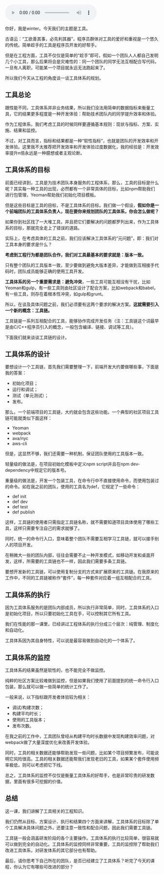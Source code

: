 <audio title="工具链：什么样的工具链才能提升团队效率？" src="https://static001.geekbang.org/resource/audio/81/78/81b7588e832303b92e3c3e3f7372ad78.mp3" controls="controls"></audio> 
<p>你好，我是winter。今天我们的主题是工具。</p><p>古语云：“工欲善其事，必先利其器”，程序员群体对工具的爱好和重视是一个悠久的传统。简单趁手的工具是程序员开发的好帮手。</p><p>但是在工程方面，工具不仅仅是简单的“趁手”即可，假如一个团队人人都自己发明几个小工具，那么后果将会是灾难性的：同一个团队的同学无法互相配合写代码，一旦有人离职，可能某一个项目就永远无法跑起来了。</p><p>所以我们今天从工程的角度谈一谈工具体系的规划。</p><h2>工具总论</h2><p>跟性能不同，工具体系并非业务结果，所以我们没法用简单的数据指标来衡量工具，它的结果更多程度是一种开发体验：帮助技术团队内的同学提升效率和体验。</p><p>作为工程体系，我们考虑工具的时候同样要遵循基本规则：现状与指标、方案、实施、结果和监控。</p><p>不过，对工具而言，指标和结果都是一种“软性指标”，也就是团队的开发效率和开发体验。这里我不太推荐把开发效率和开发体验过度数据化，我的经验是：开发效率提升n倍永远是一种臆想或者主观论断。</p><h2>工具体系的目标</h2><p>前面已经讲到，工具是为技术团队本身服务的工程体系，那么，工具的目标是什么呢？其实每一种工具的出现，必然都有一个非常具体的目标，比如npm帮助我们进行包管理，Yeoman帮助我们初始化项目模板。</p><!-- [[[read_end]]] --><p>但是这些目标是工具的目标，不是工具体系的目标。我们做一个假设，<strong>假如你是一个前端团队的工具体系负责人，现在要你来规划团队的工具体系，你会怎么做呢？</strong></p><p>如果你到社区找了一大堆工具，并且把它们要解决的问题都罗列出来，作为工具体系的目标，那就完全走上了错误的道路。</p><p>实际上，在考虑具体的工具之前，我们应该解决工具体系的“元问题”，即：我们对工具本身的要求是什么？</p><p><strong>考虑到工程行为都是团队合作，我们对工具最基本的要求就是：版本一致。</strong></p><p>只有整个团队的工具版本一致，至少要做到避免大版本差异，才能做到互相接手代码时，团队成员能够正确的使用工具开发。</p><p><strong>工具体系的另一个重要需求是：避免冲突</strong>，一些工具可能互相没有干扰，比如Yeoman和gulp，有一些工具则由社区设计了配合方案，比如webpack和babel，有一些工具，则存在着根本性冲突，如gulp和grunt。</p><p>所以，在谈及具体问题之前，我们必须要有这两个要求的解决方案。<strong>这就需要引入一个新的概念：工具链。</strong></p><p>工具链是一系列互相配合的工具，能够协作完成开发任务（注：工具链这个词最早是由C/C++程序员引入的概念，一般包含编译、链接、调试等工具）。</p><p>下面我们就来谈谈工具链的设计。</p><h2>工具体系的设计</h2><p>要想设计一个工具链，首先我们需要整理一下，前端开发大约要做哪些事，下面是我的答案：</p><ul>
<li>初始化项目；</li>
<li>运行和调试；</li>
<li>测试（单元测试）；</li>
<li>发布。</li>
</ul><p>那么，一个前端项目的工具链，大约就会包含这些功能。一个典型的社区项目工具链可能就类似下面这样：</p><ul>
<li>Yeoman</li>
<li>webpack</li>
<li>ava/nyc</li>
<li>aws-cli</li>
</ul><p>但是，这显然不够，我们还需要一种机制，保证团队使用的工具版本一致。</p><p>轻量级的做法是，在项目初始化模板中定义npm script并且在npm dev-dependency中规定它的版本号。</p><p>重量级的做法是，开发一个包装工具，在命令行中不直接使用命令，而使用包装过的命令。如在我之前的团队，使用的工具名为def，它规定了一些命令：</p><ul>
<li>def init</li>
<li>def dev</li>
<li>def test</li>
<li>def publish</li>
</ul><p>这样，工具链的使用者只需指定工具链名称，就不需要知道项目具体使用了哪些工具，这样只需要专注自己的需求就够了。</p><p>同时，统一的命令行入口，意味着整个团队不需要互相学习工具链，就可以接手别人的项目开发。</p><p>在稍微大一些的团队内部，往往会需要不止一种开发模式，如移动开发和桌面开发，这样，所需要的工具链也不一样，因此我们需要多条工具链。</p><p>要想开发新的工具链，可以使用复制分支的方式来扩展原来的工具链。在我原来的工作中，不同的工具链被称作“套件”，每一种套件对应着一组互相配合的工具。</p><h2>工具体系的执行</h2><p>因为工具体系服务的是团队内部成员，所以执行非常简单，同时，工具体系的入口是初始化项目，所以只要初始化工具在手，可以控制其它所有工具。</p><p>我们在性能的那一课里，已经讲过工程体系的执行分成三个层次：纯管理、制度化和自动化。</p><p>工具体系因为其自身特性，可以说是最容易做到自动化的一个体系了。</p><h2>工具体系的监控</h2><p>工具体系的结果虽然是软性的，也不能完全不做监控。</p><p>纯粹的社区方案比较难做到监控，但是如果我们使用了前面提到的统一命令行入口包装，那么就可以做一些简单的统计工作了。</p><p>一般来说，以下指标跟开发者体验较为相关：</p><ul>
<li>调试/构建次数；</li>
<li>构建平均时长；</li>
<li>使用的工具版本；</li>
<li>发布次数。</li>
</ul><p>在我之前的工作中，工具团队曾经从构建平均时长数据中发现构建效率问题，对webpack做了大量深度优化来改善开发体验。</p><p>同时，工具的相关数据还能够帮助发现一些问题，比如某个项目频繁发布，可能说明它风险很高。工具的相关数据还能帮我们发现老旧的工具，如果某个套件使用频率极低，则可以考虑把它下线。</p><p>总之，工具体系的监控不仅仅是衡量工具体系的好帮手，也是非常珍贵的研发数据，里面有很多可挖掘的价值。</p><h2>总结</h2><p>这一课，我们讲解了工具相关的工程知识。</p><p>我们仍然从目标、方案设计、执行和结果四个方面来讲解，工具体系的目标除了单个工具解决具体问题之外，还要注意一致性和配合问题，因此我们需要工具链。</p><p>工具链一般会涵盖研发阶段的各个主要操作。工具体系的执行比较简单，很容易就可以做到完全的自动化。工具体系的监控同样非常重要，工具的监控除了帮助我们改进工具体系，对研发体系的其它部分也有帮助。</p><p>最后，请你思考下自己所在的团队，是否已经建立了工具体系？听完了今天的课程，你认为它有哪些可改进的部分？</p><p></p>